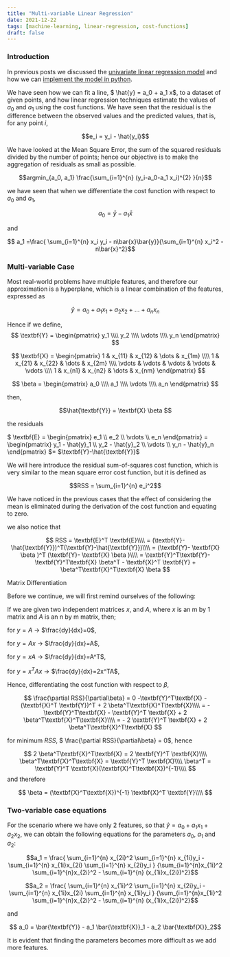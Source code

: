 ```yaml
---
title: "Multi-variable Linear Regression"
date: 2021-12-22
tags: [machine-learning, linear-regression, cost-functions]
draft: false
---
```


### Introduction

In previous posts we discussed the [univariate linear regression model](/post/ml_linearreg_univariatederivation) and how we can [implement the model in python](/post/ml_linearreg_univariatepython).

We have seen how we can fit a line, $ \hat{y} = a_0 + a_1 x$, to a dataset of given points, and how linear regression techniques estimate the values of $a_0$ and $a_1$ using the cost functions. We have seen that the residual is the difference between the observed values and the predicted values, that is, for any point $i$,

$$e_i = y_i - \hat{y_i}$$

We have looked at the Mean Square Error, the sum of the squared residuals divided by the number of points; hence our objective is to make the aggregation of residuals as small as possible.

$$argmin_{a_0, a_1} \frac{\sum_{i=1}^{n} (y_i-a_0-a_1 x_i)^{2} }{n}$$

we have seen that when we differentiate the cost function with respect to $a_0$ and $a_1$,

$$ a_0= \bar{y} - a_1 \bar{x}$$

and

$$ a_1 =\frac{ \sum_{i=1}^{n} x_i y_i - n\bar{x}\bar{y}}{\sum_{i=1}^{n} x_i^2 - n\bar{x}^2}$$

### Multi-variable Case

Most real-world problems have multiple features, and therefore our approximation is a hyperplane, which is a linear combination of the features, expressed as

$$\hat{y} = a_0 + a_1 x_1 +  a_2 x_2 + \dots +  a_n x_n$$

Hence if we define,
$$
\textbf{Y} =
\begin{pmatrix}
y_1 \\\\
y_2 \\\\
\vdots \\\\
y_n
\end{pmatrix}
$$

$$
\textbf{X} =
\begin{pmatrix}
1 & x_{11} & x_{12} & \dots & x_{1m} \\\\
1 & x_{21} & x_{22} & \dots & x_{2m} \\\\
\vdots & \vdots & \vdots & \vdots & \vdots \\\\
1 & x_{n1} & x_{n2} & \dots & x_{nm}
\end{pmatrix}
$$

$$
\beta =
\begin{pmatrix}
a_0 \\\\
a_1 \\\\
\vdots \\\\
a_n
\end{pmatrix}
$$

then,

$$\hat{\textbf{Y}} = \textbf{X} \beta $$

the residuals

$
\textbf{E} =
\begin{pmatrix}
e_1 \\\\
e_2 \\\\
\vdots \\\\
e_n
\end{pmatrix}
$=$
\begin{pmatrix}
y_1 - \hat{y}_1 \\\\
y_2 - \hat{y}_2 \\\\
\vdots \\\\
y_n - \hat{y}_n
\end{pmatrix}
$= $\textbf{Y}-\hat{\textbf{Y}}$

We will here introduce the residual sum-of-squares cost function, which is very similar to the mean square error cost function, but it is defined as

$$RSS = \sum_{i=1}^{n} e_i^2$$

We have noticed in the previous cases that the effect of considering the mean is eliminated during the derivation of the cost function and equating to zero.

we also notice that

$$
RSS = \textbf{E}^T \textbf{E}\\\\
 = (\textbf{Y}-\hat{\textbf{Y}})^T(\textbf{Y}-\hat{\textbf{Y}})\\\\
 = (\textbf{Y}- \textbf{X} \beta )^T (\textbf{Y}- \textbf{X} \beta )\\\\
 = \textbf{Y}^T\textbf{Y}-\textbf{Y}^T\textbf{X} \beta^T - \textbf{X}^T \textbf{Y} + \beta^T\textbf{X}^T\textbf{X} \beta
 $$

Matrix Differentiation

Before we continue, we will first remind ourselves of the following:

If we are given two independent matrices $x$, and $A$, where $x$ is an m by 1 matrix and $A$ is an n by m matrix, then;

for $y=A$ $\rightarrow$ $\frac{dy}{dx}=0$,

for $y=Ax$ $\rightarrow$ $\frac{dy}{dx}=A$,

for $y=xA$ $\rightarrow$ $\frac{dy}{dx}=A^T$,

for $y=x^TAx$ $\rightarrow$ $\frac{dy}{dx}=2x^TA$,

Hence, differentiating the cost function with respect to $\beta$,

$$
\frac{\partial RSS}{\partial\beta} = 0 -\textbf{Y}^T\textbf{X} - (\textbf{X}^T \textbf{Y})^T +  2 \beta^T\textbf{X}^T\textbf{X}\\\\
= -\textbf{Y}^T\textbf{X} - \textbf{Y}^T \textbf{X} +  2 \beta^T\textbf{X}^T\textbf{X}\\\\
= - 2 \textbf{Y}^T \textbf{X} +  2 \beta^T\textbf{X}^T\textbf{X}
$$

for minimum $RSS$, $ \frac{\partial RSS}{\partial\beta} = 0$, hence

$$
2 \beta^T\textbf{X}^T\textbf{X} = 2 \textbf{Y}^T \textbf{X}\\\\
\beta^T\textbf{X}^T\textbf{X} = \textbf{Y}^T \textbf{X}\\\\
\beta^T = \textbf{Y}^T \textbf{X}(\textbf{X}^T\textbf{X})^{-1}\\\\
$$
and therefore

$$
\beta = (\textbf{X}^T\textbf{X})^{-1} \textbf{X}^T \textbf{Y}\\\\
$$

### Two-variable case equations

For the scenario where we have only 2 features, so that $\hat{y} = a_0 + a_1 x_1 + a_2 x_2$, we can obtain the following equations for the parameters $a_0$, $a_1$ and $a_2$:

$$a_1 = \frac{ \sum_{i=1}^{n} x_{2i}^2  \sum_{i=1}^{n} x_{1i}y_i - \sum_{i=1}^{n} x_{1i}x_{2i} \sum_{i=1}^{n} x_{2i}y_i }
{\sum_{i=1}^{n}x_{1i}^2 \sum_{i=1}^{n}x_{2i}^2 - \sum_{i=1}^{n} (x_{1i}x_{2i})^2}$$

$$a_2 = \frac{ \sum_{i=1}^{n} x_{1i}^2  \sum_{i=1}^{n} x_{2i}y_i - \sum_{i=1}^{n} x_{1i}x_{2i} \sum_{i=1}^{n} x_{1i}y_i }
{\sum_{i=1}^{n}x_{1i}^2 \sum_{i=1}^{n}x_{2i}^2 - \sum_{i=1}^{n} (x_{1i}x_{2i})^2}$$

and

$$ a_0 = \bar{\textbf{Y}} - a_1 \bar{\textbf{X}}_1 - a_2 \bar{\textbf{X}}_2$$

It is evident that finding the parameters becomes more difficult as we add more features.
